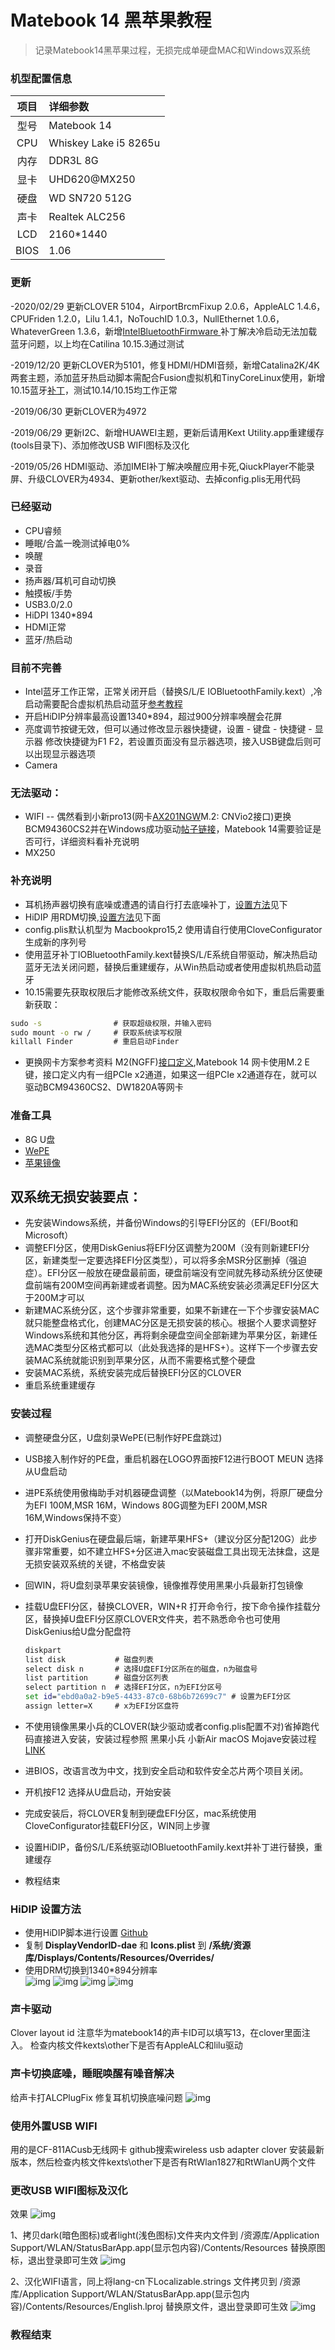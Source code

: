 # Matebook 14 黑苹果教程
>记录Matebook14黑苹果过程，无损完成单硬盘MAC和Windows双系统

### 机型配置信息
| 项目 | 详细参数|
| :--: | :-------------------- |
| 型号 | Matebook 14    |
| CPU  | Whiskey Lake i5 8265u |
|内存| DDR3L 8G|
| 显卡 | UHD620@MX250|
| 硬盘 | WD SN720 512G|
| 声卡 | Realtek ALC256 |
|LCD| 2160*1440|
|BIOS|1.06|

### 更新

-2020/02/29  更新CLOVER 5104，AirportBrcmFixup 2.0.6，AppleALC 1.4.6，CPUFriden 1.2.0，Lilu 1.4.1，NoTouchID 1.0.3，NullEthernet 1.0.6，WhateverGreen 1.3.6，新增[IntelBluetoothFirmware ](https://github.com/zxystd/IntelBluetoothFirmware)补丁解决冷启动无法加载蓝牙问题，以上均在Catilina 10.15.3通过测试

-2019/12/20  更新CLOVER为5101，修复HDMI/HDMI音频，新增Catalina2K/4K两套主题，添加蓝牙热启动脚本需配合Fusion虚拟机和TinyCoreLinux使用，新增10.15蓝牙[补丁](/蓝牙补丁)，测试10.14/10.15均工作正常

-2019/06/30  更新CLOVER为4972

-2019/06/29  更新I2C、新增HUAWEI主题，更新后请用Kext Utility.app重建缓存(tools目录下)、添加修改USB WIFI图标及汉化

-2019/05/26  HDMI驱动、添加IMEI补丁解决唤醒应用卡死,QiuckPlayer不能录屏、升级CLOVER为4934、更新other/kext驱动、去掉config.plis无用代码

### 已经驱动
* CPU睿频
* 睡眠/合盖一晚测试掉电0%
* 唤醒
* 录音
* 扬声器/耳机可自动切换
* 触摸板/手势
* USB3.0/2.0
* HiDPI 1340*894
* HDMI正常
* 蓝牙/热启动

###  目前不完善
* Intel蓝牙工作正常，正常关闭开启（替换S/L/E IOBluetoothFamily.kext）,冷启动需要配合虚拟机热启动蓝牙[参考教程](http://bbs.pcbeta.com/viewthread-1807726-1-3.html)
* 开启HiDIP分辨率最高设置1340*894，超过900分辨率唤醒会花屏
* 亮度调节按键无效，但可以通过修改显示器快捷键，设置 - 键盘 - 快捷键 - 显示器 修改快捷键为F1 F2，若设置页面没有显示器选项，接入USB键盘后则可以出现显示器选项
* Camera

### 无法驱动：
* WIFI -- 偶然看到小新pro13(网卡[AX201NGW](https://www.intel.cn/content/www/cn/zh/products/docs/wireless/wi-fi-6-ax201-module-brief.html)M.2: CNVio2接口)更换BCM94360CS2并在Windows成功驱动[帖子链接](https://post.smzdm.com/p/aqnlz47p/)，Matebook 14需要验证是否可行，详细资料看补充说明
* MX250

### 补充说明
* 耳机扬声器切换有底噪或遭遇的请自行打去底噪补丁，[设置方法](#声卡切换底噪睡眠唤醒有噪音解决)见下
* HiDIP 用RDM切换,[设置方法](#hidip-设置方法)见下面
* config.plis默认机型为 Macbookpro15,2 使用请自行使用CloveConfigurator生成新的序列号
* 使用蓝牙补丁IOBluetoothFamily.kext替换S/L/E系统自带驱动，解决热启动蓝牙无法关闭问题，替换后重建缓存，从Win热启动或者使用虚拟机热启动蓝牙
* 10.15需要先获取权限后才能修改系统文件，获取权限命令如下，重启后需要重新获取：
```cmd
sudo -s                # 获取超级权限，并输入密码
sudo mount -o rw /     # 获取系统读写权限
killall Finder         # 重启启动Finder
```
* 更换网卡方案参考资料 M2(NGFF)[接口定义](https://blog.csdn.net/greless/article/details/51698662),Matebook 14 网卡使用M.2 E键，接口定义内有一组PCIe x2通道，如果这一组PCIe x2通道存在，就可以驱动BCM94360CS2、DW1820A等网卡

### 准备工具
* 8G U盘
* [WePE](http://www.wepe.com.cn/)
* [苹果镜像](blog.daliansky.net)

## 双系统无损安装要点：
* 先安装Windows系统，并备份Windows的引导EFI分区的（EFI/Boot和Microsoft）
* 调整EFI分区，使用DiskGenius将EFI分区调整为200M（没有则新建EFI分区，新建类型一定要选择EFI分区类型），可以将多余MSR分区删掉（强迫症）。EFI分区一般放在硬盘最前面，硬盘前端没有空间就先移动系统分区使硬盘前端有200M空间再新建或者调整。因为MAC系统安装必须满足EFI分区大于200M才可以
* 新建MAC系统分区，这个步骤非常重要，如果不新建在一下个步骤安装MAC就只能整盘格式化，创建MAC分区是无损安装的核心。根据个人要求调整好Windows系统和其他分区，再将剩余硬盘空间全部新建为苹果分区，新建任选MAC类型分区格式都可以（此处我选择的是HFS+）。这样下一个步骤去安装MAC系统就能识别到苹果分区，从而不需要格式整个硬盘
* 安装MAC系统，系统安装完成后替换EFI分区的CLOVER
* 重启系统重建缓存

### 安装过程
* 调整硬盘分区，U盘刻录WePE(已制作好PE盘跳过)
* USB接入制作好的PE盘，重启机器在LOGO界面按F12进行BOOT MEUN 选择从U盘启动
* 进PE系统使用傲梅助手对机器硬盘调整（以Matebook14为例，将原厂硬盘分为EFI 100M,MSR 16M，Windows 80G调整为EFI 200M,MSR 16M,Windows保持不变）
* 打开DiskGenius在硬盘最后端，新建苹果HFS+（建议分区分配120G）此步骤非常重要，如不建立HFS+分区进入mac安装磁盘工具出现无法抹盘，这是无损安装双系统的关键，不格盘安装
* 回WIN，将U盘刻录苹果安装镜像，镜像推荐使用黑果小兵最新打包镜像
* 挂载U盘EFI分区，替换CLOVER，WIN+R 打开命令行，按下命令操作挂载分区，替换掉U盘EFI分区原CLOVER文件夹，若不熟悉命令也可使用DiskGenius给U盘分配盘符
  ```cmd
  diskpart
  list disk           # 磁盘列表
  select disk n       # 选择U盘EFI分区所在的磁盘，n为磁盘号
  list partition      # 磁盘分区列表
  select partition n  # 选择EFI分区，n为EFI分区号
  set id="ebd0a0a2-b9e5-4433-87c0-68b6b72699c7"	# 设置为EFI分区
  assign letter=X     # x为EFI分区盘符
  ```
* 不使用镜像黑果小兵的CLOVER(缺少驱动或者config.plis配置不对)省掉跑代码直接进入安装，安装过程参照 黑果小兵 小新Air macOS Mojave安装过程 [LINK](https://blog.daliansky.net/Lenovo-Xiaoxin-Air-13-macOS-Mojave-installation-tutorial.html)

* 进BIOS，改语言改为中文，找到安全启动和软件安全芯片两个项目关闭。
* 开机按F12 选择从U盘启动，开始安装
* 完成安装后，将CLOVER复制到硬盘EFI分区，mac系统使用CloveConfigurator挂载EFI分区，WIN同上步骤
* 设置HiDIP，备份S/L/E系统驱动IOBluetoothFamily.kext并补丁进行替换，重建缓存
* 教程结束

### HiDIP 设置方法
* 使用HiDIP脚本进行设置 [Github](https://github.com/xzhih/one-key-hidpi)  
* 复制 **DisplayVendorID-dae** 和 **Icons.plist** 到 **/系统/资源库/Displays/Contents/Resources/Overrides/**  
* 使用DRM切换到1340*894分辨率  
![img](/HiDPI/01.png)
![img](/HiDPI/02.png)
![img](/HiDPI/03.png)
![img](/HiDPI/04.png)

### 声卡驱动
Clover layout id
注意华为matebook14的声卡ID可以填写13，在clover里面注入。
检查内核文件kexts\other下是否有AppleALC和lilu驱动

### 声卡切换底噪，睡眠唤醒有噪音解决
给声卡打ALCPlugFix 修复耳机切换底噪问题
![img](/ALC256_ALCPlugFix/01.png)

### 使用外置USB WIFI
用的是CF-811ACusb无线网卡
github搜索wireless usb adapter clover 安装最新版本，然后检查内核文件kexts\other下是否有RtWlan1827和RtWlanU两个文件


### 更改USB WIFI图标及汉化
效果
![img](/usb-wifi/wifi-icns.png)

1、拷贝dark(暗色图标)或者light(浅色图标)文件夹内文件到 /资源库/Application Support/WLAN/StatusBarApp.app(显示包内容)/Contents/Resources 替换原图标，退出登录即可生效
![img](/usb-wifi/wifi-icns-1.png)

2、汉化WIFI语言，同上将lang-cn下Localizable.strings 文件拷贝到 /资源库/Application Support/WLAN/StatusBarApp.app(显示包内容)/Contents/Resources/English.lproj 替换原文件，退出登录即可生效
![img](/usb-wifi/wifi-lang-cn.png)

### 教程结束
